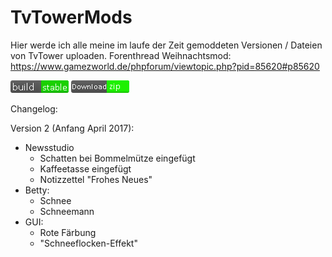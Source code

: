 # TvTowerMods
Hier werde ich alle meine im laufe der Zeit gemoddeten Versionen / Dateien von TvTower uploaden.
Forenthread Weihnachtsmod:
https://www.gamezworld.de/phpforum/viewtopic.php?pid=85620#p85620


![alt tag](https://github.com/Joni4Games/TvTowerMods/blob/master/resources/nbuild-stable.png)
[![GitHub release](https://github.com/Joni4Games/TvTowerMods/blob/master/resources/circle-download2.png)](https://github.com/Joni4Games/TvTowerMods/raw/master/Weihnachten-gfx.zip)

Changelog:

Version 2 (Anfang April 2017):
+ Newsstudio
	+ Schatten bei Bommelmütze eingefügt
	+ Kaffeetasse eingefügt
	+ Notizzettel "Frohes Neues"
+ Betty:
	+ Schnee
	+ Schneemann
+ GUI:
	+ Rote Färbung
	+ "Schneeflocken-Effekt"
